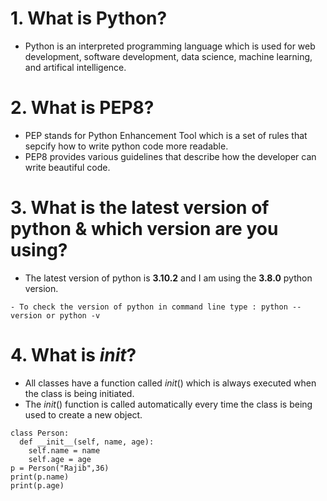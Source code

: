 # 1. What is Python?
- Python is an interpreted programming language which is used for web development, software development, data science, machine learning, and artifical intelligence.
# 2. What is PEP8?
- PEP stands for Python Enhancement Tool which is a set of rules that sepcify how to write python code more readable.
- PEP8 provides various guidelines that describe how the developer can write beautiful code.
# 3. What is the latest version of python & which version are you using?
- The latest version of python is **3.10.2** and I am using the **3.8.0** python version.
```
- To check the version of python in command line type : python --version or python -v
```
# 4. What is _init_?
- All classes have a function called _init_() which is always executed when the class is being initiated.
- The _init_() function is called automatically every time the class is being used to create a new object.
```
class Person:
  def __init__(self, name, age):
    self.name = name
    self.age = age
p = Person("Rajib",36)
print(p.name)
print(p.age)
```
